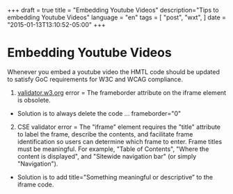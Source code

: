+++
draft = true
title = "Embedding Youtube Videos"
description="Tips to embedding Youtube Videos"
language = "en"
tags = [
    "post",
    "wxt",
]
date = "2015-01-13T13:10:52-05:00"
+++

# Embedding Youtube Videos  

Whenever you embed a youtube video the HMTL code should be updated to satisfy GoC requirements for W3C and WCAG compliance.

1.	[validator.w3.org][validator] error = The frameborder attribute on the iframe element is obsolete.   
  *	Solution is to always delete the code ... frameborder="0"   

2.	CSE validator error = The "iframe" element requires the "title" attribute to label the frame, describe the contents, and facilitate frame identification so users can determine which frame to enter. Frame titles must be meaningful. For example, "Table of Contents", "Where the content is displayed", and "Sitewide navigation bar" (or simply "Navigation").   
  *	Solution is to add title="Something meaningful or descriptive” to the iframe code.  

<!-- Links Referenced -->

[validator]:       http://validator.w3.org

